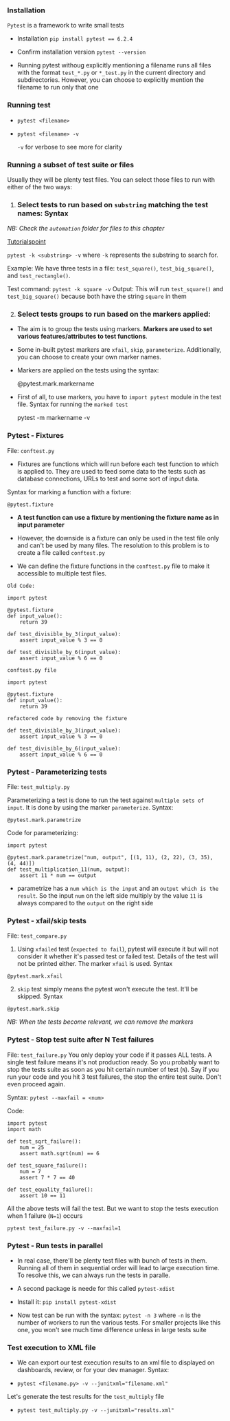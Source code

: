 
### Installation
`Pytest` is a framework to write small tests
- Installation
`pip install pytest == 6.2.4`

- Confirm installation version
`pytest --version`

- Running pytest withoug explicitly mentioning a filename runs all files with the format `test_*.py` or `*_test.py` in the current directory and subdirectories. 
However, you can choose to explicitly mention the filename to run only that one

### Running test
- `pytest <filename>`
- `pytest <filename> -v`

    `-v` for verbose to see more for clarity

### Running a subset of test suite or files
Usually they will be plenty test files. You can select those files to run with either of the two ways:

1. ### Select tests to run based on `substring` matching the test names: Syntax

*NB: Check the `automation` folder for files to this chapter*

[Tutorialspoint](https://www.tutorialspoint.com/pytest/index.htm)

`pytest -k <substring> -v` where `-k` represents the substring to search for.

Example:
We have three tests in a file: `test_square()`, `test_big_square()`, and `test_rectangle()`.

Test command: `pytest -k square -v`
Output: This will run `test_square()` and `test_big_square()` because both have the string `square` in them 

2. ### Select tests groups to run based on the markers applied:

- The aim is to group the tests using markers. **Markers are used to set various features/attributes to test functions**.

- Some in-built pytest markers are `xfail`, `skip`, `parameterize`. Additionally, you can choose to create your own marker names.

- Markers are applied on the tests using the syntax:

    @pytest.mark.markername

- First of all, to use markers, you have to `import pytest` module in the test file. Syntax for running the `marked test`

    pytest -m markername -v 


### Pytest - Fixtures
File: `conftest.py`

- Fixtures are functions which will run before each test function to which is applied to. They are used to feed some data to the tests such as database connections, URLs to test and some sort of input data. 

Syntax for marking a function with a fixture:

`@pytest.fixture`

- **A test function can use a fixture by mentioning the fixture name as in input parameter**

- However, the downside is a fixture can only be used in the test file only and can't be used by many files. The resolution to this problem is to create a file called `conftest.py`

- We can define the fixture functions in the `conftest.py` file to make it accessible to multiple test files.

`Old Code:`

    
    import pytest

    @pytest.fixture
    def input_value():
        return 39 

    def test_divisible_by_3(input_value):
        assert input_value % 3 == 0

    def test_divisible_by_6(input_value):
        assert input_value % 6 == 0

`conftest.py file`

    import pytest

    @pytest.fixture
    def input_value():
        return 39

`refactored code by removing the fixture`

    def test_divisible_by_3(input_value):
        assert input_value % 3 == 0

    def test_divisible_by_6(input_value):
        assert input_value % 6 == 0


        
### Pytest - Parameterizing tests
File: `test_multiply.py`

Parameterizing a test is done to run the test against `multiple sets of input`. It is done by using the marker `parameterize`. Syntax:

`@pytest.mark.parametrize`

Code for parameterizing:

    import pytest

    @pytest.mark.parametrize("num, output", [(1, 11), (2, 22), (3, 35), (4, 44)])
    def test_multiplication_11(num, output):
        assert 11 * num == output

- parametrize has a `num which is the input` and an `output which is the result`. So the input `num` on the left side multiply by the value `11` is always compared to the `output` on the right side


### Pytest - xfail/skip tests
File: `test_compare.py`

1. Using `xfailed` test (`expected to fail`), pytest will execute it but will not consider it whether it's passed test or failed test. Details of the test will not be printed either. The marker `xfail` is used. Syntax

`@pytest.mark.xfail`

2. `skip` test simply means the pytest won't execute the test. It'll be skipped. Syntax

`@pytest.mark.skip`
    
*NB: When the tests become relevant, we can remove the markers*

### Pytest - Stop test suite after N Test failures
File: `test_failure.py`
You only deploy your code if it passes ALL tests. A single test failure means it's not production ready. So you probably want to stop the tests suite as soon as you hit certain number of test (`N`). Say if you run your code and you hit 3 test failures, the stop the entire test suite. Don't even proceed again.

Syntax: `pytest --maxfail = <num>`

Code:

    import pytest
    import math

    def test_sqrt_failure():
        num = 25
        assert math.sqrt(num) == 6

    def test_square_failure():
        num = 7 
        assert 7 * 7 == 40

    def test_equality_failure():
        assert 10 == 11

All the above tests will fail the test. But we want to stop the tests execution when 1 failure (`N=1`) occurs

`pytest test_failure.py -v --maxfail=1`

### Pytest - Run tests in parallel
- In real case, there'll be plenty test files with bunch of tests in them. Running all of them in sequential order will lead to large execution time. To resolve this, we can always run the tests in paralle. 

- A second package is neede for this called `pytest-xdist` 

- Install it: `pip install pytest-xdist`

- Now test can be run with the syntax: `pytest -n 3` where `-n` is the number of workers to run the various tests. For smaller projects like this one, you won't see much time difference unless in large tests suite


### Test execution to XML file
- We can export our test execution results to an xml file to displayed on dashboards, review, or for your dev manager.
Syntax:

- `pytest <filename.py> -v --junitxml="filename.xml"`

Let's generate the test results for the `test_multiply` file

- `pytest test_multiply.py -v --junitxml="results.xml"`